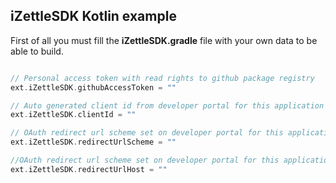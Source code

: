 ## iZettleSDK Kotlin example

First of all you must fill the <b>iZettleSDK.gradle</b> file with your own data to be able to build. 

```gradle

// Personal access token with read rights to github package registry
ext.iZettleSDK.githubAccessToken = ""

// Auto generated client id from developer portal for this application
ext.iZettleSDK.clientId = ""

// OAuth redirect url scheme set on developer portal for this application
ext.iZettleSDK.redirectUrlScheme = ""

//OAuth redirect url scheme set on developer portal for this application
ext.iZettleSDK.redirectUrlHost = ""

```
